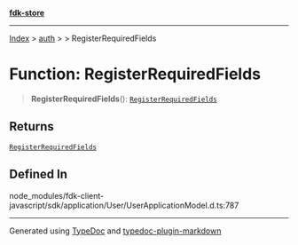 [**fdk-store**](../../../README.md)
***

[Index](../../../API.md) > [auth](../../README.md) > [<internal>](../README.md) > RegisterRequiredFields

# Function: RegisterRequiredFields

> **RegisterRequiredFields**(): [`RegisterRequiredFields`](../type-aliases/type-alias.RegisterRequiredFields.md)

## Returns

[`RegisterRequiredFields`](../type-aliases/type-alias.RegisterRequiredFields.md)

## Defined In

node\_modules/fdk-client-javascript/sdk/application/User/UserApplicationModel.d.ts:787

***
Generated using [TypeDoc](https://typedoc.org/) and [typedoc-plugin-markdown](https://www.npmjs.com/package/typedoc-plugin-markdown)
